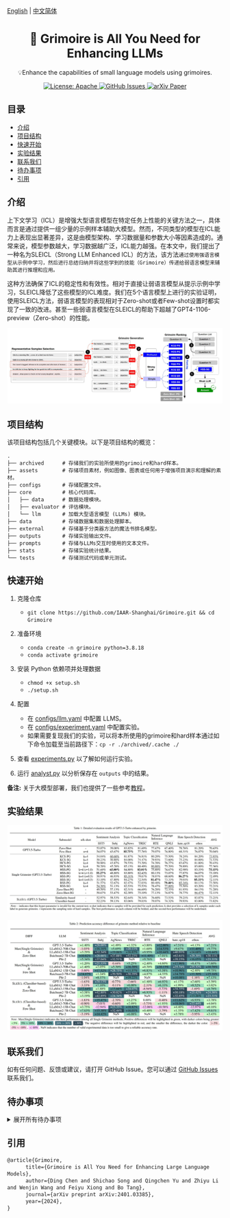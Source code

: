 [English](./README.md) | [中文简体](./README.zh_CN.md)

<h1 align="center">
    📖 Grimoire is All You Need for Enhancing LLMs
</h1>
<p align="center">💡Enhance the capabilities of small language models using grimoires.
<p align="center">
<a href="https://opensource.org/license/apache-2-0/">
    <img alt="License: Apache" src="https://img.shields.io/badge/License-Apache2.0-green.svg">
</a>
<a href="https://github.com/IAAR-Shanghai/Grimoire/issues">
    <img alt="GitHub Issues" src="https://img.shields.io/github/issues/IAAR-Shanghai/Grimoire?color=red">
</a>
<a href="https://arxiv.org/abs/2401.03385">
    <img alt="arXiv Paper" src="https://img.shields.io/badge/Paper-arXiv-blue.svg">
</a></p>

## 目录
- [介绍](#介绍)
- [项目结构](#项目结构)
- [快速开始](#快速开始)
- [实验结果](#实验结果)
- [联系我们](#联系我们)
- [待办事项](#待办事项)
- [引用](#引用)

## 介绍

上下文学习（ICL）是增强大型语言模型在特定任务上性能的关键方法之一，具体而言是通过提供一组少量的示例样本辅助大模型。然而，不同类型的模型在ICL能力上表现出显著差异，这是由模型架构、学习数据量和参数大小等因素造成的。通常来说，模型参数越大，学习数据越广泛，ICL能力越强。在本文中，我们提出了一种名为SLEICL（Strong LLM Enhanced ICL）的方法，该方法`通过使用强语言模型从示例中学习，然后进行总结归纳并将这些学到的技能（Grimoire）传递给弱语言模型来辅助其进行推理和应用。`

这种方法确保了ICL的稳定性和有效性。相对于直接让弱语言模型从提示示例中学习，SLEICL降低了这些模型的ICL难度。我们在5个语言模型上进行的实验证明，使用SLEICL方法，弱语言模型的表现相对于Zero-shot或者Few-shot设置时都实现了一致的改进。甚至一些弱语言模型在SLEICL的帮助下超越了GPT4-1106-preview（Zero-shot）的性能。
<p align="center"><img src="./assets/grim_framework.jpg" alt=""></p>

## 项目结构
该项目结构包括几个关键模块。以下是项目结构的概览：
```
.
├── archived      # 存储我们的实验所使用的grimoire和hard样本。
├── assets        # 存储项目素材，例如图像、图表或任何用于增强项目演示和理解的素材。
├── configs       # 存储配置文件。
├── core          # 核心代码库。
│   ├── data      # 数据处理模块。
│   ├── evaluator # 评估模块。
│   └── llm       # 加载大型语言模型 (LLMs) 模块。
├── data          # 存储数据集和数据处理脚本。
├── external      # 存储基于分类器方法的魔法书排名模型。
├── outputs       # 存储实验输出文件。
├── prompts       # 存储与LLMs交互时使用的文本文件。
├── stats         # 存储实验统计结果。
└── tests         # 存储测试代码或单元测试。
```

## 快速开始
1. 克隆仓库
   * `git clone https://github.com/IAAR-Shanghai/Grimoire.git && cd Grimoire`

2. 准备环境
   * `conda create -n grimoire python=3.8.18`
   * `conda activate grimoire`
3. 安装 Python 依赖项并处理数据
   * `chmod +x setup.sh`
   * `./setup.sh`
4. 配置
   * 在 [configs/llm.yaml](configs/llm.yaml) 中配置 LLMS。
   * 在 [configs/experiment.yaml](configs/experiment.yaml) 中配置实验。
   * 如果需要复现我们的实验，可以将本所使用的grimoire和hard样本通过如下命令加载至当前路径下：`cp -r ./archived/.cache ./`
5. 查看 [experiments.py](experiments.py) 以了解如何运行实验。
6. 运行 [analyst.py](analyst.py) 以分析保存在 `outputs` 中的结果。

**备注:** 关于大模型部署，我们也提供了一些参考[教程](./vllm.zh_CN.md)。

## 实验结果
<p align="center"><img src="./assets/res_gpt-3.5-turbo.jpg" alt=""></p>
<p align="center"><img src="./assets/acc_diff_grim_to_baseline.jpg" alt=""></p>


## 联系我们
如有任何问题、反馈或建议，请打开 GitHub Issue。您可以通过 [GitHub Issues](https://github.com/IAAR-Shanghai/Grimoire/issues) 联系我们。

## 待办事项
<details>
<summary>展开所有待办事项</summary>

- [x] 编写统一的 `setup.sh` 来实现自动的Python依赖安装和 `embed.py` 和 `compute_similarity.py` 的执行；
- [x] 提供一个部署 vllm 模型的简易教程；
- [x] 实现直接从`huggingface`加载大模型；
- [ ] 增加 `experiment.yaml` 中的可配置项；
- [ ] 基于 Docker 对实验环境和代码进行打包，便于研究者快速使用部署；

</details>

## 引用
```
@article{Grimoire,
      title={Grimoire is All You Need for Enhancing Large Language Models}, 
      author={Ding Chen and Shichao Song and Qingchen Yu and Zhiyu Li and Wenjin Wang and Feiyu Xiong and Bo Tang},
      journal={arXiv preprint arXiv:2401.03385},
      year={2024},
}
```
